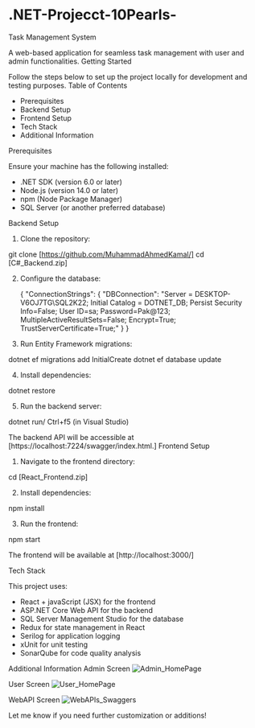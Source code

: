 # .NET-Projecct-10Pearls-


Task Management System

A web-based application for seamless task management with user and admin functionalities.
Getting Started

Follow the steps below to set up the project locally for development and testing purposes.
Table of Contents

  -  Prerequisites
  -  Backend Setup
  -  Frontend Setup
  -  Tech Stack
  -  Additional Information

Prerequisites

Ensure your machine has the following installed:

  -  .NET SDK (version 6.0 or later)
  -  Node.js (version 14.0 or later)
  -  npm (Node Package Manager)
  -  SQL Server (or another preferred database)

Backend Setup
1. Clone the repository:

git clone [https://github.com/MuhammadAhmedKamal/]
cd [C#_Backend.zip]

2. Configure the database:

    {
      "ConnectionStrings": 
      {
        "DBConnection": "Server = DESKTOP-V6OJ7TG\\SQL2K22; Initial Catalog = DOTNET_DB; Persist Security Info=False; 
        User ID=sa; Password=Pak@123; 
        MultipleActiveResultSets=False; Encrypt=True; TrustServerCertificate=True;"
      }
    }

3. Run Entity Framework migrations:

dotnet ef migrations add InitialCreate
dotnet ef database update

4. Install dependencies:

dotnet restore

5. Run the backend server:

dotnet run/ Ctrl+f5 (in Visual Studio)

The backend API will be accessible at [https://localhost:7224/swagger/index.html.]
Frontend Setup
1. Navigate to the frontend directory:

cd [React_Frontend.zip]

2. Install dependencies:

npm install

3. Run the frontend:

npm start

The frontend will be available at [http://localhost:3000/]

Tech Stack

This project uses:

  -  React + javaScript (JSX) for the frontend
  -  ASP.NET Core Web API for the backend
  -  SQL Server Management Studio for the database
  -  Redux for state management in React
  -  Serilog for application logging 
  -  xUnit for unit testing 
  -  SonarQube for code quality analysis 

Additional Information
Admin Screen
![Admin_HomePage](https://github.com/user-attachments/assets/fd150ee9-fa04-41e8-bee5-ed1236f7a1bf)




User Screen
![User_HomePage](https://github.com/user-attachments/assets/50c7e94d-8c48-42ee-a0ea-d6e5691d1e33)


WebAPI Screen
![WebAPIs_Swaggers](https://github.com/user-attachments/assets/3c7729d5-c378-4700-90ed-bb1bae1f26af)


Let me know if you need further customization or additions!

    
